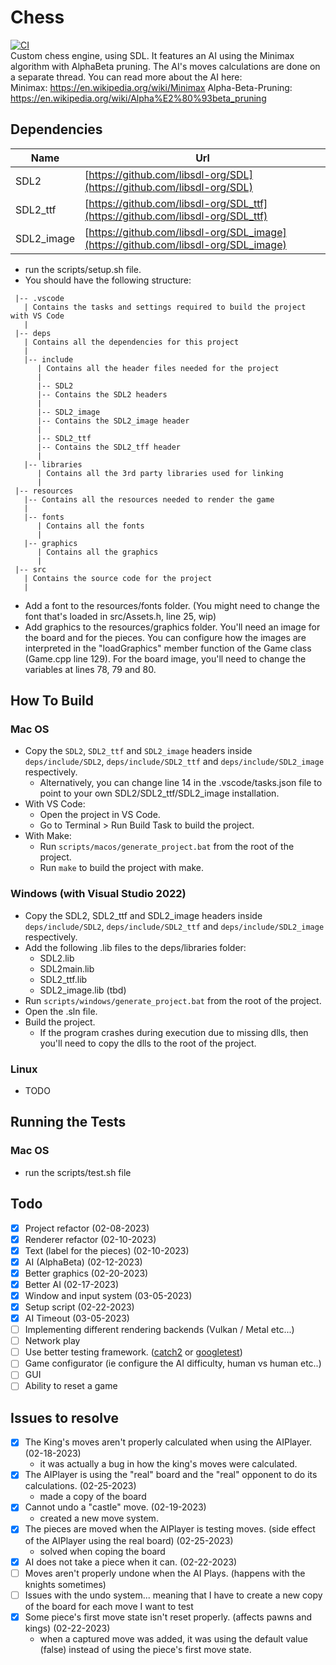 # Chess
[![CI](https://github.com/maxrigout/Chess/actions/workflows/main.yml/badge.svg)](https://github.com/maxrigout/Chess/actions/workflows/main.yml)\
Custom chess engine, using SDL. It features an AI using the Minimax algorithm with AlphaBeta pruning. The AI's moves calculations are done on a separate thread.
You can read more about the AI here:\
Minimax: https://en.wikipedia.org/wiki/Minimax
Alpha-Beta-Pruning: https://en.wikipedia.org/wiki/Alpha%E2%80%93beta_pruning

## Dependencies
| Name | Url |
| ---- | --- |
| SDL2 | [https://github.com/libsdl-org/SDL](https://github.com/libsdl-org/SDL) |
| SDL2_ttf | [https://github.com/libsdl-org/SDL_ttf](https://github.com/libsdl-org/SDL_ttf) |
| SDL2_image | [https://github.com/libsdl-org/SDL_image](https://github.com/libsdl-org/SDL_image) |

* run the scripts/setup.sh file.
* You should have the following structure:
```
 |-- .vscode
   | Contains the tasks and settings required to build the project with VS Code
   |
 |-- deps
   | Contains all the dependencies for this project
   |
   |-- include
      | Contains all the header files needed for the project
      |
      |-- SDL2
      |-- Contains the SDL2 headers
      |
      |-- SDL2_image
      |-- Contains the SDL2_image header
      |
      |-- SDL2_ttf
      |-- Contains the SDL2_tff header
      |
   |-- libraries
      | Contains all the 3rd party libraries used for linking
      |
 |-- resources
   |-- Contains all the resources needed to render the game
   |
   |-- fonts
      | Contains all the fonts
      |
   |-- graphics
      | Contains all the graphics
      |
 |-- src
   | Contains the source code for the project
   |
```
* Add a font to the resources/fonts folder. (You might need to change the font that's loaded in src/Assets.h, line 25, wip)
* Add graphics to the resources/graphics folder. You'll need an image for the board and for the pieces. You can configure how the images are interpreted in the "loadGraphics" member function of the Game class (Game.cpp line 129). For the board image, you'll need to change the variables at lines 78, 79 and 80.

## How To Build
### Mac OS
* Copy the `SDL2`, `SDL2_ttf` and `SDL2_image` headers inside `deps/include/SDL2`, `deps/include/SDL2_ttf` and `deps/include/SDL2_image` respectively.
    * Alternatively, you can change line 14 in the .vscode/tasks.json file to point to your own SDL2/SDL2_ttf/SDL2_image installation.
* With VS Code:
   * Open the project in VS Code.
   * Go to Terminal > Run Build Task to build the project.
* With Make:
   * Run `scripts/macos/generate_project.bat` from the root of the project.
   * Run `make` to build the project with make.

### Windows (with Visual Studio 2022)
* Copy the SDL2, SDL2_ttf and SDL2_image headers inside `deps/include/SDL2`, `deps/include/SDL2_ttf` and `deps/include/SDL2_image` respectively.
* Add the following .lib files to the deps/libraries folder:
    * SDL2.lib
    * SDL2main.lib
    * SDL2_ttf.lib
    * SDL2_image.lib (tbd)
* Run `scripts/windows/generate_project.bat` from the root of the project.
* Open the .sln file.
* Build the project.
    * If the program crashes during execution due to missing dlls, then you'll need to copy the dlls to the root of the project.

### Linux
* TODO

## Running the Tests
### Mac OS
   * run the scripts/test.sh file

## Todo
- [x] Project refactor (02-08-2023)
- [x] Renderer refactor (02-10-2023)
- [x] Text (label for the pieces) (02-10-2023)
- [x] AI (AlphaBeta) (02-12-2023)
- [x] Better graphics (02-20-2023)
- [x] Better AI (02-17-2023)
- [x] Window and input system (03-05-2023)
- [x] Setup script (02-22-2023)
- [x] AI Timeout (03-05-2023)
- [ ] Implementing different rendering backends (Vulkan / Metal etc...)
- [ ] Network play
- [ ] Use better testing framework. ([catch2](https://github.com/catchorg/Catch2) or [googletest](https://github.com/google/googletest))
- [ ] Game configurator (ie configure the AI difficulty, human vs human etc..)
- [ ] GUI
- [ ] Ability to reset a game

## Issues to resolve
- [x] The King's moves aren't properly calculated when using the AIPlayer. (02-18-2023)
   * it was actually a bug in how the king's moves were calculated.
- [x] The AIPlayer is using the "real" board and the "real" opponent to do its calculations. (02-25-2023)
   * made a copy of the board
- [x] Cannot undo a "castle" move. (02-19-2023)
   * created a new move system.
- [x] The pieces are moved when the AIPlayer is testing moves. (side effect of the AIPlayer using the real board) (02-25-2023)
   * solved when coping the board
- [x] AI does not take a piece when it can. (02-22-2023)
- [ ] Moves aren't properly undone when the AI Plays. (happens with the knights sometimes)
- [ ] Issues with the undo system... meaning that I have to create a new copy of the board for each move I want to test
- [x] Some piece's first move state isn't reset properly. (affects pawns and kings) (02-22-2023)
   * when a captured move was added, it was using the default value (false) instead of using the piece's first move state.
